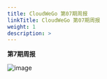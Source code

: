 ```yaml
---
title: CloudWeGo 第07期周报
linkTitle: CloudWeGo 第07期周报
weight: 1
description: >
---
```

**第7期周报**

![image](/img/community/weekly_report/CloudWeGo_7th_weekly_report.png)
